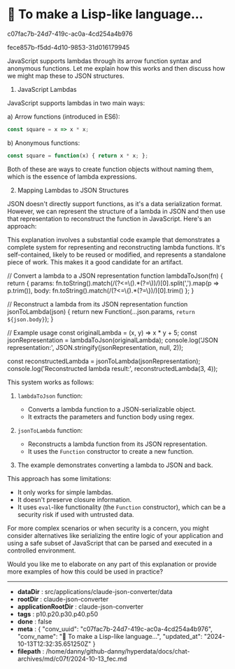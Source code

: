 # 💬  To make a Lisp-like language...

c07fac7b-24d7-419c-ac0a-4cd254a4b976

fece857b-f5dd-4d10-9853-31d016179945

 JavaScript supports lambdas through its arrow function syntax and anonymous functions. Let me explain how this works and then discuss how we might map these to JSON structures.

1. JavaScript Lambdas

JavaScript supports lambdas in two main ways:

a) Arrow functions (introduced in ES6):
```javascript
const square = x => x * x;
```

b) Anonymous functions:
```javascript
const square = function(x) { return x * x; };
```

Both of these are ways to create function objects without naming them, which is the essence of lambda expressions.

2. Mapping Lambdas to JSON Structures

JSON doesn't directly support functions, as it's a data serialization format. However, we can represent the structure of a lambda in JSON and then use that representation to reconstruct the function in JavaScript. Here's an approach:

<antThinking>This explanation involves a substantial code example that demonstrates a complete system for representing and reconstructing lambda functions. It's self-contained, likely to be reused or modified, and represents a standalone piece of work. This makes it a good candidate for an artifact.</antThinking>

<antArtifact identifier="lambda-to-json" type="application/vnd.ant.code" language="javascript" title="Lambda to JSON Converter">
// Convert a lambda to a JSON representation
function lambdaToJson(fn) {
  return {
    params: fn.toString().match(/(?<=\().*(?=\))/)[0].split(',').map(p => p.trim()),
    body: fn.toString().match(/(?<=\{).*(?=\})/)[0].trim()
  };
}

// Reconstruct a lambda from its JSON representation
function jsonToLambda(json) {
  return new Function(...json.params, `return ${json.body}`);
}

// Example usage
const originalLambda = (x, y) => x * y + 5;
const jsonRepresentation = lambdaToJson(originalLambda);
console.log('JSON representation:', JSON.stringify(jsonRepresentation, null, 2));

const reconstructedLambda = jsonToLambda(jsonRepresentation);
console.log('Reconstructed lambda result:', reconstructedLambda(3, 4));
</antArtifact>

This system works as follows:

1. `lambdaToJson` function:
   - Converts a lambda function to a JSON-serializable object.
   - It extracts the parameters and function body using regex.

2. `jsonToLambda` function:
   - Reconstructs a lambda function from its JSON representation.
   - It uses the `Function` constructor to create a new function.

3. The example demonstrates converting a lambda to JSON and back.

This approach has some limitations:
- It only works for simple lambdas.
- It doesn't preserve closure information.
- It uses `eval`-like functionality (the `Function` constructor), which can be a security risk if used with untrusted data.

For more complex scenarios or when security is a concern, you might consider alternatives like serializing the entire logic of your application and using a safe subset of JavaScript that can be parsed and executed in a controlled environment.

Would you like me to elaborate on any part of this explanation or provide more examples of how this could be used in practice?

---

* **dataDir** : src/applications/claude-json-converter/data
* **rootDir** : claude-json-converter
* **applicationRootDir** : claude-json-converter
* **tags** : p10.p20.p30.p40.p50
* **done** : false
* **meta** : {
  "conv_uuid": "c07fac7b-24d7-419c-ac0a-4cd254a4b976",
  "conv_name": "💬  To make a Lisp-like language...",
  "updated_at": "2024-10-13T12:32:35.651250Z"
}
* **filepath** : /home/danny/github-danny/hyperdata/docs/chat-archives/md/c07f/2024-10-13_fec.md